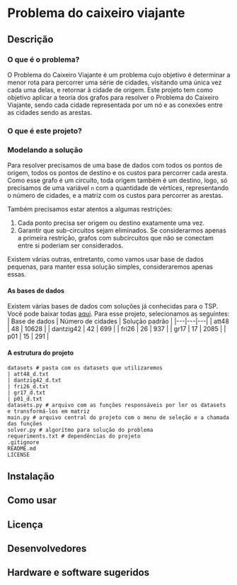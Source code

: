 # Problema do caixeiro viajante
## Descrição
### O que é o problema?
O Problema do Caixeiro Viajante é um problema cujo objetivo é determinar a menor rota para percorrer uma série de cidades, visitando uma única vez cada uma delas, e retornar à cidade de origem. Este projeto tem como objetivo aplicar a teoria dos grafos para resolver o Problema do Caixeiro Viajante, sendo cada cidade representada por um nó e as conexões entre as cidades sendo as arestas.

### O que é este projeto?

### Modelando a solução
Para resolver precisamos de uma base de dados com todos os pontos de origem, todos os pontos de destino e os custos para percorrer cada aresta. Como esse grafo é um circuíto, toda origem também é um destino, logo, só precisamos de uma variável `n` com a quantidade de vértices, representando o número de cidades, e a matriz com os custos para percorrer as arestas.

Também precisamos estar atentos a algumas restrições:
1. Cada ponto precisa ser origem ou destino exatamente uma vez.
2. Garantir que sub-circuitos sejam eliminados. Se considerarmos apenas a primeira restrição, grafos com subcircuitos que não se conectam entre si poderiam ser considerados.

Existem várias outras, entretanto, como vamos usar base de dados pequenas, para manter essa solução simples, consideraremos apenas essas.

#### As bases de dados
Existem várias bases de dados com soluções já conhecidas para o TSP. Você pode baixar todas [aqui](http://comopt.ifi.uni-heidelberg.de/software/TSPLIB95/tsp/). Para esse projeto, selecionamos as seguintes:
| Base de dados | Número de cidades | Solução padrão |
|---|---|---|
| att48 | 48 | 10628 | 
| dantzig42 | 42 | 699 |
| fri26 | 26 | 937 |
| gr17 | 17 | 2085 |
| p01 | 15 | 291 |

#### A estrutura do projeto
```
datasets # pasta com os datasets que utilizaremos
| att48_d.txt
| dantzig42_d.txt
| fri26_d.txt
| gr17_d.txt
| p01_d.txt
datasets.py # arquivo com as funções responsáveis por ler os datasets e transformá-los em matriz
main.py # arquivo central do projeto com o menu de seleção e a chamada das funções
solver.py # algorítmo para solução do problema
requeriments.txt # dependências do projeto
.gitignore
README.md
LICENSE 
```
## Instalação
## Como usar
## Licença
## Desenvolvedores
## Hardware e software sugeridos

